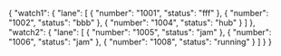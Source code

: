 {
  "watch1": {
    "lane": [
      {
        "number": "1001",
        "status": "fff"
      },
      {
        "number": "1002",
        "status": "bbb"
      },
      {
        "number": "1004",
        "status": "hub"
      }
    ]
  },
  "watch2": {
    "lane": [
      {
        "number": "1005",
        "status": "jam"
      },
      {
        "number": "1006",
        "status": "jam"
      },
      {
        "number": "1008",
        "status": "running"
      }
    ]
  }
}
